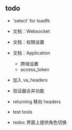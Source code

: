 
## todo

* 'select' for loadfk

* 文档：Websocket

* 文档：权限设置

* 文档：Application
    + 跨域设置
    + access_token

* 加入 va_headers

* 验证器合并功能

* returning 移向 headers

* test tools

* redoc 界面上提供角色切换
